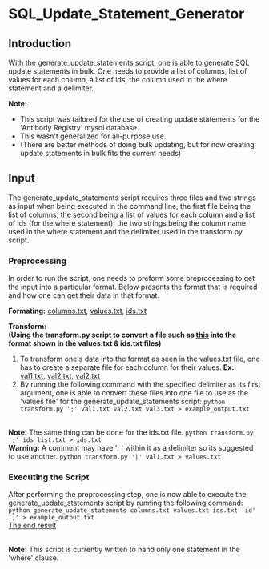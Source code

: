 # SQL_Update_Statement_Generator
## Introduction
With the generate_update_statements script, one is able to generate SQL update statements in bulk. One needs to provide a list of columns, list of values for each column, a list of ids, the column used in the where statement and a delimiter.

**Note:** 
* This script was tailored for the use of creating update statements for the 'Antibody Registry' mysql database. 
* This wasn't generalized for all-purpose use. 
* (There are better methods of doing bulk updating, but for now creating update statements in bulk fits the current needs)

## Input
The generate_update_statements script requires three files and two strings as input when being executed in the command line, the first file being the list of columns, the second being a list of values for each column and a list of ids (for the where statement); the two strings being the column name used in the where statement and the delimiter used in the transform.py script.
 
### Preprocessing
In order to run the script, one needs to preform some preprocessing to get the input into a particular format. Below presents the format that is required and how one can get their data in that format.

**Formating:** [columns.txt](https://github.com/Phileodontist/SQL_Update_Statement_Generator/blob/master/columns.txt), [values.txt](https://github.com/Phileodontist/SQL_Update_Statement_Generator/blob/master/values.txt), [ids.txt](https://github.com/Phileodontist/SQL_Update_Statement_Generator/blob/master/ids.txt)

**Transform: 
<br/> (Using the transform.py script to convert a file such as [this](https://github.com/Phileodontist/SQL_Update_Statement_Generator/blob/master/val1.txt) into the format shown in the values.txt & ids.txt files)** 

1. To transform one's data into the format as seen in the values.txt file, one has to create a separate file for each column for their values. **Ex:** [val1.txt](https://github.com/Phileodontist/SQL_Update_Statement_Generator/blob/master/val1.txt), [val2.txt](https://github.com/Phileodontist/SQL_Update_Statement_Generator/blob/master/val2.txt), [val2.txt](https://github.com/Phileodontist/SQL_Update_Statement_Generator/blob/master/val3.txt)
2. By running the following command with the specified delimiter as its first argument, one is able to convert these files into one file to use as the 'values file' for the generate_update_statements script: `python transform.py ';' val1.txt val2.txt val3.txt > example_output.txt`

</br>**Note:** The same thing can be done for the ids.txt file. `python transform.py ';' ids_list.txt > ids.txt`
</br>**Warning:** A comment may have '; ' within it as a delimiter so its suggested to use another. `python transform.py '|' val1.txt > values.txt`

### Executing the Script
After performing the preprocessing step, one is now able to execute the generate_update_statements script by running the following command: `python generate_update_statements columns.txt values.txt ids.txt 'id' ';' > example_output.txt` 
<br/>[The end result](https://github.com/Phileodontist/SQL_Update_Statement_Generator/blob/master/example_output.txt)

<br/>**Note:** This script is currently written to hand only one statement in the 'where' clause.

